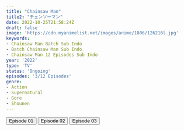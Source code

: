 ```yaml
---
title: "Chainsaw Man"
title2: "チェンソーマン"
date: 2022-10-25T21:58:24Z
draft: false
image: 'https://cdn.myanimelist.net/images/anime/1806/126216l.jpg'
keywords:
- Chainsaw Man Batch Sub Indo
- Batch Chainsaw Man Sub Indo
- Chainsaw Man 12 Episodes Sub Indo
year: '2022'
type: 'TV'
status: 'Ongoing'
episodes: '3/12 Episodes'
genre:
- Action
- Supernatural
- Gore
- Shounen
---
```


<div class="d-g gg-5 gtc-r ai-c">
<button onclick="window.open('?arc=g79ZeZDMwC_20221012/1/MP4/Kuramanime-CSWMAN-01-480p-Doro','_blank')">Episode 01</button>
<button onclick="window.open('?arc=QF7TuvCcNl_20221019/2/MP4/Kuramanime-CSWMAN-02-480p-Doro','_blank')">Episode 02</button>
<button onclick="window.open('?arc=bF9FkOjlBX_20221026/3/MP4/Kuramanime-CSWMAN-03-480p-Doro','_blank')">Episode 03</button>
</div>